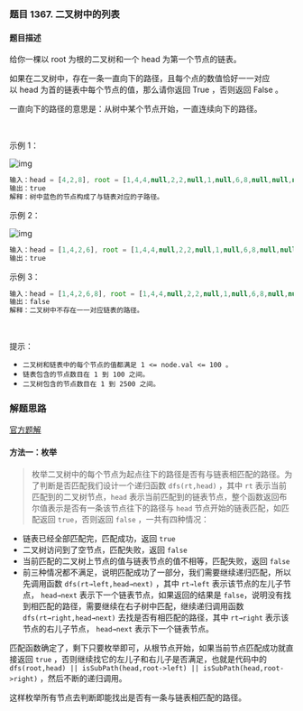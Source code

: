 ### 题目 1367. 二叉树中的列表
#### 题目描述
给你一棵以 root 为根的二叉树和一个 head 为第一个节点的链表。

如果在二叉树中，存在一条一直向下的路径，且每个点的数值恰好一一对应以 head 为首的链表中每个节点的值，那么请你返回 True ，否则返回 False 。

一直向下的路径的意思是：从树中某个节点开始，一直连续向下的路径。

 

示例 1：

![img](1367-1.png)

```js
输入：head = [4,2,8], root = [1,4,4,null,2,2,null,1,null,6,8,null,null,null,null,1,3]
输出：true
解释：树中蓝色的节点构成了与链表对应的子路径。
```
示例 2：

![img](1367-2.png)

```js
输入：head = [1,4,2,6], root = [1,4,4,null,2,2,null,1,null,6,8,null,null,null,null,1,3]
输出：true
```
示例 3：

```js
输入：head = [1,4,2,6,8], root = [1,4,4,null,2,2,null,1,null,6,8,null,null,null,null,1,3]
输出：false
解释：二叉树中不存在一一对应链表的路径。
```
 

提示：

- `二叉树和链表中的每个节点的值都满足 1 <= node.val <= 100 。`
- `链表包含的节点数目在 1 到 100 之间。`
- `二叉树包含的节点数目在 1 到 2500 之间。`

### 解题思路
[官方题解](https://leetcode-cn.com/problems/linked-list-in-binary-tree/solution/er-cha-shu-zhong-de-lie-biao-by-leetcode-solution/)
#### 方法一：枚举
> 枚举二叉树中的每个节点为起点往下的路径是否有与链表相匹配的路径。为了判断是否匹配我们设计一个递归函数 `dfs(rt,head)` ，其中 `rt` 表示当前匹配到的二叉树节点，`head` 表示当前匹配到的链表节点，整个函数返回布尔值表示是否有一条该节点往下的路径与 `head` 节点开始的链表匹配，如匹配返回 `true`，否则返回 `false` ，一共有四种情况：

  - 链表已经全部匹配完，匹配成功，返回 `true`
  - 二叉树访问到了空节点，匹配失败，返回 `false`
  - 当前匹配的二叉树上节点的值与链表节点的值不相等，匹配失败，返回 `false`
  - 前三种情况都不满足，说明匹配成功了一部分，我们需要继续递归匹配，所以先调用函数 `dfs(rt→left,head→next)` ，其中 `rt→left` 表示该节点的左儿子节点， `head→next` 表示下一个链表节点，如果返回的结果是 `false`，说明没有找到相匹配的路径，需要继续在右子树中匹配，继续递归调用函数 `dfs(rt→right,head→next)` 去找是否有相匹配的路径，其中 `rt→right` 表示该节点的右儿子节点， `head→next` 表示下一个链表节点。

匹配函数确定了，剩下只要枚举即可，从根节点开始，如果当前节点匹配成功就直接返回 `true` ，否则继续找它的左儿子和右儿子是否满足，也就是代码中的 `dfs(root,head) || isSubPath(head,root->left) || isSubPath(head,root->right)` ，然后不断的递归调用。

这样枚举所有节点去判断即能找出是否有一条与链表相匹配的路径。